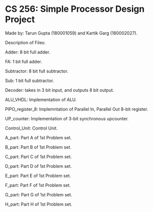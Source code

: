 # CS 256: Simple Processor Design Project

Made by: Tarun Gupta (180001059) and Kartik Garg (180002027).

Description of Files:

Adder: 8 bit full adder.

FA: 1 bit full adder.

Subtractor: 8 bit full subtractor.

Sub: 1 bit full subtractor.

Decoder: takes in 3 bit input, and outputs 8 bit output.

ALU_VHDL: Implementation of ALU.

PIPO_register_8: Implemntation of Parallel In, Parallel Out 8-bit register.

UP_counter: Implementation of 3-bit synchronous upcounter.   

Control_Unit: Control Unit.

A_part: Part A of 1st Problem set.

B_part: Part B of 1st Problem set.

C_part: Part C of 1st Problem set.

D_part: Part D of 1st Problem set.

E_part: Part E of 1st Problem set.

F_part: Part F of 1st Problem set.

G_part: Part G of 1st Problem set.

H_part: Part H of 1st Problem set.


